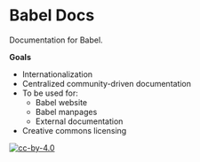 # Babel Docs

Documentation for Babel.

**Goals**

- Internationalization
- Centralized community-driven documentation
- To be used for:
  - Babel website
  - Babel manpages
  - External documentation
- Creative commons licensing

[![cc-by-4.0](https://licensebuttons.net/l/by/4.0/80x15.png)](http://creativecommons.org/licenses/by/4.0/)
